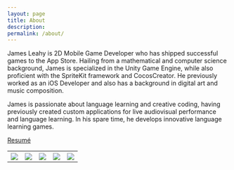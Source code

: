 ```yaml
---
layout: page
title: About
description:
permalink: /about/
---
```


James Leahy is 2D Mobile Game Developer who has shipped successful games to the App Store. Hailing from a mathematical and computer science background, James is specialized in the Unity Game Engine, while also proficient with the SpriteKit framework and CocosCreator. He previously worked as an iOS Developer and also has a background in digital art and music composition.

James is passionate about language learning and creative coding, having previously created custom applications for live audiovisual performance and language learning. In his spare time, he develops innovative language learning games.

[Resumé]({{page.url}}resume)

<table style="width:100%" height="100%" cellspacing="25" cellpadding="0">
  <tr>
    <th align="center"><a href="mailto:defuncart@gmail.com"><img src="{{site.url}}/assets/images/contact/email.png"></a></th>
    <th align="center"><a href="http://github.com/defuncart/"><img src="{{site.url}}/assets/images/contact/github.png"></a></th>
    <th align="center"><a href="http://defuncart.itch.io"><img src="{{site.url}}/assets/images/contact/itchio.png"></a></th>
    <th align="center"><a href="https://www.linkedin.com/in/jamesjleahy/"><img src="{{site.url}}/assets/images/contact/linkedin.png"></a></th>
    <th align="center"><a href="http://www.twitter.com/defuncart"><img src="{{site.url}}/assets/images/contact/twitter.png"></a></th>
  </tr>
</table>

